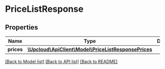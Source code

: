 # PriceListResponse

## Properties
Name | Type | Description | Notes
------------ | ------------- | ------------- | -------------
**prices** | [**\Upcloud\ApiClient\Model\PriceListResponsePrices**](PriceListResponsePrices.md) |  | [optional] 

[[Back to Model list]](../../README.md#documentation-of-the-models) [[Back to API list]](../../README.md#documentation) [[Back to README]](../../README.md)


